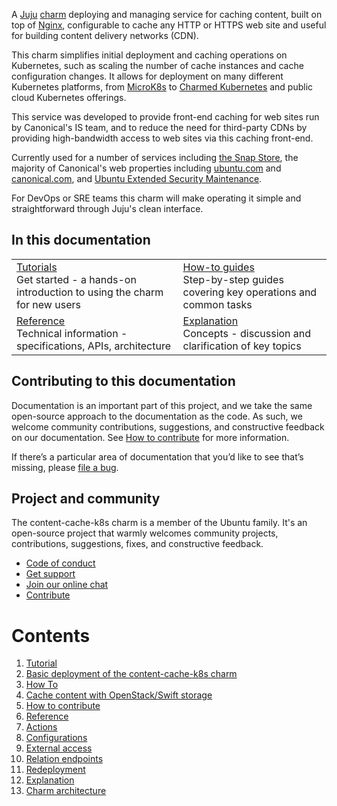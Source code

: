 A [Juju](https://juju.is/) [charm](https://juju.is/docs/olm/charmed-operators) deploying
and managing service for caching content, built on top of [Nginx](https://www.nginx.com/),
configurable to cache any HTTP or HTTPS web site and useful for building content delivery
networks (CDN).

This charm simplifies initial deployment and caching operations on Kubernetes, such as
scaling the number of cache instances and cache configuration changes. It allows for
deployment on many different Kubernetes platforms, from [MicroK8s](https://microk8s.io) to
[Charmed Kubernetes](https://ubuntu.com/kubernetes) and public cloud Kubernetes offerings.

This service was developed to provide front-end caching for web sites run by Canonical's
IS team, and to reduce the need for third-party CDNs by providing high-bandwidth access to
web sites via this caching front-end.

Currently used for a number of services including [the Snap Store](https://snapcraft.io/store),
the majority of Canonical's web properties including [ubuntu.com](https://ubuntu.com) and
[canonical.com](https://canonical.com), and [Ubuntu Extended Security Maintenance](https://ubuntu.com/security/esm).

For DevOps or SRE teams this charm will make operating it simple and straightforward through Juju's clean interface.

## In this documentation

| | |
|--|--|
|  [Tutorials](https://charmhub.io/content-cache-k8s/docs/tutorial-getting-started)</br>  Get started - a hands-on introduction to using the charm for new users </br> |  [How-to guides](https://charmhub.io/content-cache-k8s/docs/how-to-cache-content-with-openstack-swift) </br> Step-by-step guides covering key operations and common tasks |
| [Reference](https://charmhub.io/content-cache-k8s/docs/reference-actions) </br> Technical information - specifications, APIs, architecture | [Explanation](https://charmhub.io/content-cache-k8s/docs/explanation-charm-architecture) </br> Concepts - discussion and clarification of key topics  |

## Contributing to this documentation

Documentation is an important part of this project, and we take the same open-source approach
to the documentation as the code. As such, we welcome community contributions, suggestions,
and constructive feedback on our documentation. See
[How to contribute](https://charmhub.io/content-cache-k8s/docs/how-to-contribute) for more information.

If there’s a particular area of documentation that you’d like to see that’s missing,
please [file a bug](https://github.com/canonical/content-cache-k8s-operator/issues).

## Project and community

The content-cache-k8s charm is a member of the Ubuntu family. It's an open-source project that
warmly welcomes community  projects, contributions, suggestions, fixes, and constructive feedback.

- [Code of conduct](https://ubuntu.com/community/code-of-conduct)
- [Get support](https://discourse.charmhub.io/)
- [Join our online chat](https://matrix.to/#/#charmhub-charmdev:ubuntu.com)
- [Contribute](https://github.com/canonical/content-cache-k8s-operator/blob/main/CONTRIBUTING.md)

# Contents

1. [Tutorial](tutorial)
  1. [Basic deployment of the content-cache-k8s charm](tutorial/getting-started.md)
1. [How To](how-to)
  1. [Cache content with OpenStack/Swift storage](how-to/cache-content-with-openstack-swift.md)
  1. [How to contribute](how-to/contribute.md)
1. [Reference](reference)
  1. [Actions](reference/actions.md)
  1. [Configurations](reference/configurations.md)
  1. [External access](reference/external-access.md)
  1. [Relation endpoints](reference/integrations.md)
  1. [Redeployment](reference/charm-redeployment.md)
1. [Explanation](explanation)
  1. [Charm architecture](explanation/charm-architecture.md)